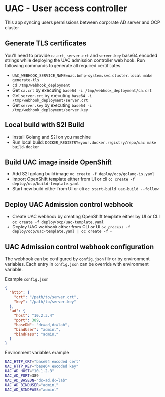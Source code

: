 # UAC - User access controller  

This app syncing users permissions between corporate AD server and OCP cluster 

## Generate TLS certificates 
You'll need to provide `ca.crt`, `server.crt` and `server.key` base64 encoded strings while deploying the UAC admission controller web hook. 
Run following commands to generate all required certificates.  
 - `UAC_WEBHOOK_SERVICE_NAME=uac.bnhp-system.svc.cluster.local make generate-tls`
 - `cd /tmp/webhook_deployment` 
 - Get `ca.crt` by executing `base64 -i /tmp/webhook_deployment/ca.crt`
 - Get `server.crt` by executing `base64 -i /tmp/webhook_deployment/server.crt`
 - Get `server.key` by executing `base64 -i /tmp/webhook_deployment/server.key`

## Local build with S2I Build
 - Install Golang and S2I on you machine 
 - Run local build: `DOCKER_REGISTRY=your.docker.registry/repo/uac make build-docker`

## Build UAC image inside OpenShift  
 - Add S2I golang build image `oc create -f deploy/ocp/golang-is.yaml` 
 - Import OpenShift template either from UI or cli `oc create -f deploy/ocp/build-template.yaml`
 - Start new build either from UI or cli `oc start-build uac-build --follow`

## Deploy UAC Admission control webhook 
 - Create UAC webhook by creating OpenShift template either by UI or CLI `oc create -f deploy/ocp/uac-template.yaml`
 - Deploy UAC webbook either from CLI or UI `oc process -f deploy/ocp/uac-template.yaml | oc create -f -`

## UAC Admission control webhook configuration
The webhook can be configured by `config.json` file or by environment variables.
Each entry in `config.json` can be override with environment variable. 

Example `config.json` 
```json
{
  "http": {
    "crt": "/path/to/server.crt",
    "key": "/path/to/server.key"
  },
  "ad": {
    "host": "10.2.3.4",
    "port": 389,
    "baseDN": "dc=ad,dc=lab",
    "bindUser": "admin1",
    "bindPass": "admin1"
  }
}
```
Environment variables example
```bash
UAC_HTTP_CRT="base64 encoded cert"
UAC_HTTP_KEY="base64 encoded key"
UAC_AD_HOST="10.1.2.3"
UAC_AD_PORT=389
UAC_AD_BASEDN="dc=ad,dc=lab"
UAC_AD_BINDUSER="admin1"
UAC_AD_BINDPASS="admin1"
```   

